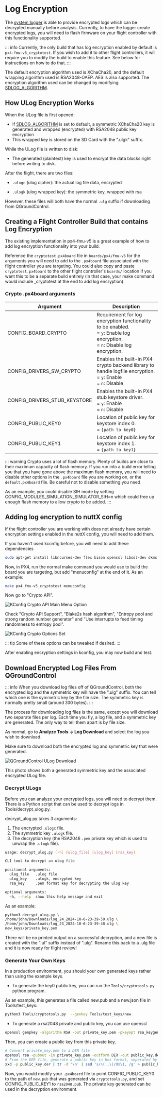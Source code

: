 # Log Encryption

The [system logger](../modules/modules_system.md#logger) is able to provide encrypted logs which can be decrypted manually before analysis.
Currently, to have the logger create encrypted logs, you will need to flash firmware on your flight controller with this functionality supported.

::: info
Currently, the only build that has log encryption enabled by default is `px4-fmu-v5_cryptotest`.
If you wish to add it to other flight controllers, it will require you to modify the build to enable this feature.
See below for instructions on how to do that.
:::

The default encryption algorithm used is XChaCha20, and the default wrapping algorithm used is RSA2048-OAEP.
AES is also supported.
The encryption algorithm used can be changed by modifying [SDLOG_ALGORITHM](../advanced_config/parameter_reference.md#SDLOG_ALGORITHM).

## How ULog Encryption Works

When the ULog file is first opened:

- If [SDLOG_ALGORITHM](../advanced_config/parameter_reference.md#SDLOG_ALGORITHM) is set to default, a symmetric XChaCha20 key is generated and wrapped (encrypted) with RSA2048 public key encryption
- This wrapped key is stored on the SD Card with the ".ulgk" suffix.

While the ULog file is written to disk:

- The generated (plaintext) key is used to encrypt the data blocks right before writing to disk.

After the flight, there are two files:

- `.ulogc` (ulog cipher): the actual log file data, encrypted

- `.ulogk` (ulog wrapped key): the symmetric key, wrapped with rsa

However, these files will both have the normal `.ulg` suffix if downloading from QGroundControl.

## Creating a Flight Controller Build that contains Log Encryption

The existing implementation in px4-fmu-v5 is a great example of how to add log encryption functionality into your build.

Reference the `cryptotest.px4board` file in `boards/px4/fmu-v5` for the arguments you will need to add to the `.px4board` file associated with the flight controller you are targeting.
You could also copy and paste `cryptotest.px4board` to the other flight controller's `boards/` location if you want this to be a separate build entirely (in that case, your make command would include \_cryptotest at the end to add log encryption).

### Crypto .px4board arguments

| Argument                     | Description                                                                                                                        |
| ---------------------------- | ---------------------------------------------------------------------------------------------------------------------------------- |
| CONFIG_BOARD_CRYPTO          | Requirement for log encryption functionality to be enabled.<br />= `y`: Enable log encryption.<br />= `n`: Disable log encryption. |
| CONFIG_DRIVERS_SW_CRYPTO     | Enables the built-in PX4 crypto backend library to handle logfile encryption.<br />= `y`: Enable<br />= `n`: Disable               |
| CONFIG_DRIVERS_STUB_KEYSTORE | Enables the built-in PX4 stub keystore driver.<br />= `y`: Enable<br />= `n`: Disable                                              |
| CONFIG_PUBLIC_KEY0           | Location of public key for keystore index 0.<br />= `{path to key0}`                                                               |
| CONFIG_PUBLIC_KEY1           | Location of public key for keystore index 1.<br />= `{path to key1}`                                                               |

::: warning
Crypto uses a lot of flash memory.
Plenty of builds are close to their maximum capacity of flash memory.
If you run into a build error telling you that you have gone above the maximum flash memory, you will need to disable other options in the `.px4board` file you are working on, or the `default.px4board` file.
Be careful not to disable something you need.

As an example, you could disable SIH mode by setting CONFIG_MODULES_SIMULATION_SIMULATOR_SIH=n which could free up enough flash memory to allow crypto to be added.
:::

## Adding log encryption to nuttX config

If the flight controller you are working with does not already have certain encryption settings enabled in the nuttX config, you will need to add them.

If you haven't used kconfig before, you will need to add these dependencies

```sh
sudo apt-get install libncurses-dev flex bison openssl libssl-dev dkms libelf-dev libudev-dev libpci-dev libiberty-dev autoconf
```

Now, in PX4, run the normal make command you would use to build the board you are targeting, but add "menuconfig" at the end of it.
As an example:

```sh
make px4_fmu-v5_cryptotest menuconfig
```

Now go to "Crypto API".

![KConfig Crypto API Main Menu Option](../../assets/hardware/kconfig-crypto-1.png)

Check "Crypto API Support", "Blake2s hash algorithm", "Entropy pool and strong random number generator" and "Use interrupts to feed timing randomness to entropy pool".

![KConfig Crypto Options Set](../../assets/hardware/kconfig-crypto-2.png)

::: tip
Some of these options can be tweaked if desired.
:::

After enabling encryption settings in kconfig, you may now build and test.

## Download Encrypted Log Files From QGroundControl

::: info
When you download log files off of QGroundControl, both the encrypted log and the symmetric key will have the ".ulg" suffix.
You can tell which one is the symmetric key by the file size.
The symmetric key is normally pretty small (around 300 bytes).
:::

The process for downloading log files is the same, except you will download two separate files per log.
Each time you fly, a log file, and a symmetric key are generated.
The only way to tell them apart is by file size.

As normal, go to **Analyze Tools -> Log Download** and select the log you wish to download.

Make sure to download both the encrypted log and symmetric key that were generated.

![QGroundControl ULog Download](../../assets/qgc/analyze/encrypted_log.png)

This photo shows both a generated symmetric key and the associated encrypted ULog file.

### Decrypt ULogs

Before you can analyze your encrypted logs, you will need to decrypt them.
There is a Python script that can be used to decrypt logs in Tools/decrypt_ulog.py.

decrypt_ulog.py takes 3 arguments:

1. The encrypted `.ulogc` file.
2. The symmetric key `.ulogk` file.
3. The decryption key (the RSA2048 `.pem` private key which is used to unwrap the `.ulogk` file).

```sh
usage: decrypt_ulog.py [-h] [ulog_file] [ulog_key] [rsa_key]

CLI tool to decrypt an ulog file

positional arguments:
  ulog_file   .ulog file
  ulog_key    .ulogk, encrypted key
  rsa_key     .pem format key for decrypting the ulog key

optional arguments:
  -h, --help  show this help message and exit

```

As an example:

```sh
python3 decrypt_ulog.py \
/home/john/Downloads/log_24_2024-10-6-23-39-50.ulg \
/home/john/Downloads/log_23_2024-10-6-23-39-48.ulg \
new_keys/private_key.pem
```

There will be no printed output on a successful decryption, and a new file is created with the ".ul" suffix instead of ".ulg".
Rename this back to a .ulg file and it is now ready for flight review!

### Generate Your Own Keys

In a production environment, you should your own generated keys rather than using the example keys.

- To generate the key0 public key, you can run the `Tools/cryptotools.py` python program.

As an example, this generates a file called new.pub and a new.json file in Tools/test_keys:

```sh
python3 Tools/cryptotools.py  --genkey Tools/test_keys/new
```

- To generate a rsa2048 private and public key, you can use openssl

```sh
openssl genpkey -algorithm RSA -out private_key.pem -pkeyopt rsa_keygen_bits:2048
```

Then, you can create a public key from this private key,

```sh
# Convert private_key.pem to a DER file
openssl rsa -pubout -in private_key.pem -outform DER -out public_key.der
# From the DER file, generate a public key in hex format, seperated by commas
xxd -p public_key.der | tr -d '\n' | sed 's/\(..\)/0x\1, /g' > public_key.pub
```

Now, you would modify your `.px4board` file to point CONFIG_PUBLIC_KEY0 to the path of `new.pub` that was generated via `cryptotools.py`, and set CONFIG_PUBLIC_KEY1 to `rsa2048.pub`.
The private key generated can be used in the decryption environment.
